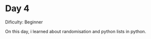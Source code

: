 # Day 4
<p>Dificulty: Beginner</p>
<p>On this day, i learned about randomisation and python lists in python.</p>
